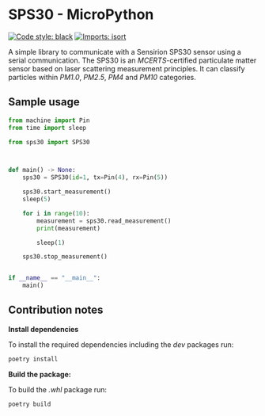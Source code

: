 # SPS30 - MicroPython

[![Code style: black](https://img.shields.io/badge/code%20style-black-000000.svg?style=flat-square)](https://github.com/psf/black)
[![Imports: isort](https://img.shields.io/badge/%20imports-isort-%231674b1?style=flat-square&labelColor=ef8336)](https://pycqa.github.io/isort/)

A simple library to communicate with a Sensirion SPS30 sensor using a serial communication.
The SPS30 is an *MCERTS*-certified particulate matter sensor based on laser scattering measurement principles.
It can classify particles within *PM1.0*, *PM2.5*, *PM4* and *PM10* categories.

## Sample usage

```python
from machine import Pin
from time import sleep

from sps30 import SPS30



def main() -> None:
    sps30 = SPS30(id=1, tx=Pin(4), rx=Pin(5))

    sps30.start_measurement()
    sleep(5)

    for i in range(10):
        measurement = sps30.read_measurement()
        print(measurement)

        sleep(1)

    sps30.stop_measurement()


if __name__ == "__main__":
    main()
```

## Contribution notes

**Install dependencies**

To install the required dependencies including the *dev* packages run:
```bash
poetry install
```

**Build the package:**

To build the *.whl* package run:
```bash
poetry build
```

